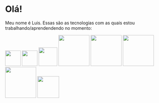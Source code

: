 <h1>Olá!</h1>
<p>Meu nome é Luis. Essas são as tecnologias com as quais estou trabalhando/aprendendendo no momento:</p>
<div class="img-container" style="display: inline-block;">
    <img src="https://upload.wikimedia.org/wikipedia/commons/thumb/c/c3/Python-logo-notext.svg/1200px-Python-logo-notext.svg.png" width="50px">
    <img src="https://upload.wikimedia.org/wikipedia/commons/thumb/c/c9/Power_bi_logo_black.svg/768px-Power_bi_logo_black.svg.png" width="50px">
    <img src="https://upload.wikimedia.org/wikipedia/commons/thumb/1/1b/R_logo.svg/1200px-R_logo.svg.png" width="60px">
    <img src="https://upload.wikimedia.org/wikipedia/commons/thumb/e/ed/Pandas_logo.svg/2560px-Pandas_logo.svg.png" width="100px">
    <img src="https://upload.wikimedia.org/wikipedia/commons/thumb/0/05/Scikit_learn_logo_small.svg/1200px-Scikit_learn_logo_small.svg.png" width="100px">
    <img src="https://upload.wikimedia.org/wikipedia/commons/thumb/3/31/NumPy_logo_2020.svg/1280px-NumPy_logo_2020.svg.png" width="100px">
    <img src="https://upload.wikimedia.org/wikipedia/commons/thumb/a/ab/TensorFlow_logo.svg/1200px-TensorFlow_logo.svg.png" width="100px">
    <img src="https://pytorch.org/assets/images/pytorch-logo.png" width="70px">
</div>
